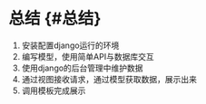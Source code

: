 # 总结 {#总结}

1. 安装配置django运行的环境
2. 编写模型，使用简单API与数据库交互
3. 使用django的后台管理中维护数据
4. 通过视图接收请求，通过模型获取数据，展示出来
5. 调用模板完成展示



